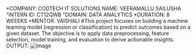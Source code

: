 *COMPANY: CODTECH IT SOLUTIONS
NAME: VEERAMALLU SAILUSHA
"INTERN ID: CT12QWB
"DOMAIN: DATA ANALYTICS
*DURATION: 8 WEEEKS
*MENTOR: VAISHALI
#This project focuses on building a machine learning model (regression or classification) to predict outcomes based on a given dataset. The objective is to apply data preprocessing, feature selection, model training, and evaluation to derive actionable insights.
OUTPUT:
![Image](https://github.com/user-attachments/assets/12810c0c-c0e9-49ae-8d5f-d27aa5a86c5a)
